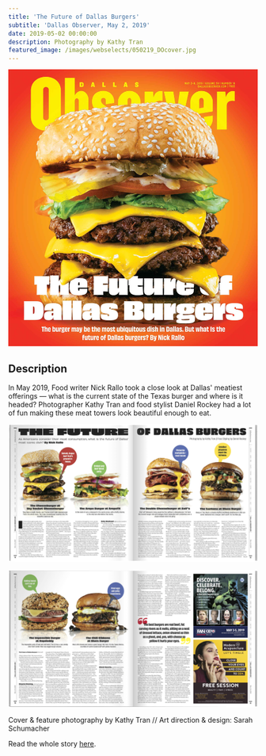 ```yaml
---
title: 'The Future of Dallas Burgers'
subtitle: 'Dallas Observer, May 2, 2019'
date: 2019-05-02 00:00:00
description: Photography by Kathy Tran
featured_image: /images/webselects/050219_DOcover.jpg
---
```


![](/images/webselects/050219_DOcover.jpg)

## Description

In May 2019, Food writer Nick Rallo took a close look at Dallas' meatiest offerings — what is the current state of the Texas burger and where is it headed? Photographer Kathy Tran and food stylist Daniel Rockey had a lot of fun making these meat towers look beautiful enough to eat.  

![](/images/webselects/burgerspread1.png)

![](/images/webselects/burgerspread2.png)

Cover & feature photography by Kathy Tran // Art direction & design: Sarah Schumacher

Read the whole story [here](https://www.dallasobserver.com/restaurants/the-future-of-dallas-burgers-looks-green-and-maybe-even-meatless-11649115). 